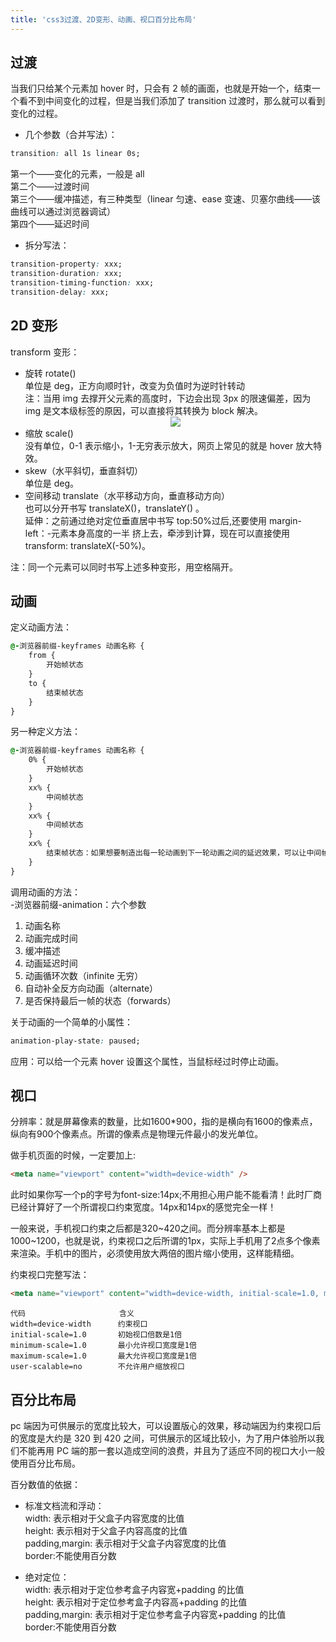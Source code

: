 ```yaml
---
title: 'css3过渡、2D变形、动画、视口百分比布局'
---
```


## 过渡

当我们只给某个元素加 hover 时，只会有 2 帧的画面，也就是开始一个，结束一个看不到中间变化的过程，但是当我们添加了 transition 过渡时，那么就可以看到变化的过程。<br>

-   几个参数（合并写法）：<br>

```css
transition: all 1s linear 0s;
```

第一个——变化的元素，一般是 all<br>
第二个——过渡时间<br>
第三个——缓冲描述，有三种类型（linear 匀速、ease 变速、贝塞尔曲线——该曲线可以通过浏览器调试）<br>
第四个——延迟时间

-   拆分写法：<br>

```css
transition-property: xxx;
transition-duration: xxx;
transition-timing-function: xxx;
transition-delay: xxx;
```

## 2D 变形

transform 变形：

-   旋转 rotate() <br>
    单位是 deg，正方向顺时针，改变为负值时为逆时针转动 <br>
    注：当用 img 去撑开父元素的高度时，下边会出现 3px 的限速偏差，因为 img 是文本级标签的原因，可以直接将其转换为 block 解决。
    <center>
        <img src="https://mynotes-1257961174.cos.ap-beijing.myqcloud.com/youdaoNotes/html5-4/1.jpeg">
    </center>
-   缩放 scale() <br>
    没有单位，0-1 表示缩小，1-无穷表示放大，网页上常见的就是 hover 放大特效。
-   skew（水平斜切，垂直斜切）<br>
    单位是 deg。
-   空间移动 translate（水平移动方向，垂直移动方向）<br>
    也可以分开书写 translateX()，translateY() 。<br>
    延伸：之前通过绝对定位垂直居中书写 top:50%过后,还要使用 margin-left：-元素本身高度的一半 挤上去，牵涉到计算，现在可以直接使用 transform: translateX(-50%)。

注：同一个元素可以同时书写上述多种变形，用空格隔开。

## 动画

定义动画方法：

```css
@-浏览器前缀-keyframes 动画名称 {
    from {
        开始帧状态
    }
    to {
        结束帧状态
    }
}
```

另一种定义方法：

```css
@-浏览器前缀-keyframes 动画名称 {
    0% {
        开始帧状态
    }
    xx% {
        中间帧状态
    }
    xx% {
        中间帧状态
    }
    xx% {
        结束帧状态：如果想要制造出每一轮动画到下一轮动画之间的延迟效果，可以让中间帧的状态和结束帧的状态相同，以制造出不动的效果。
    }
}
```

调用动画的方法： <br> -浏览器前缀-animation：六个参数

1. 动画名称
2. 动画完成时间
3. 缓冲描述
4. 动画延迟时间
5. 动画循环次数（infinite 无穷）
6. 自动补全反方向动画（alternate）
7. 是否保持最后一帧的状态（forwards）

关于动画的一个简单的小属性：<br>

```css
animation-play-state: paused;
```

应用：可以给一个元素 hover 设置这个属性，当鼠标经过时停止动画。

## 视口

分辨率：就是屏幕像素的数量，比如1600*900，指的是横向有1600的像素点，纵向有900个像素点。所谓的像素点是物理元件最小的发光单位。<br>

做手机页面的时候，一定要加上:
```html
<meta name="viewport" content="width=device-width" />
```
此时如果你写一个p的字号为font-size:14px;不用担心用户能不能看清！此时厂商已经计算好了一个所谓视口约束宽度。14px和14px的感觉完全一样！<br>

一般来说，手机视口约束之后都是320~420之间。而分辨率基本上都是1000~1200，也就是说，约束视口之后所谓的1px，实际上手机用了2点多个像素来渲染。手机中的图片，必须使用放大两倍的图片缩小使用，这样能精细。<br>

约束视口完整写法：
```html
<meta name="viewport" content="width=device-width, initial-scale=1.0, minimum-scale=1.0, maximum-scale=1.0,user-scalable=no" />
```
```
代码                     含义
width=device-width  	约束视口
initial-scale=1.0   	初始视口倍数是1倍
minimum-scale=1.0   	最小允许视口宽度是1倍
maximum-scale=1.0  	    最大允许视口宽度是1倍
user-scalable=no   	    不允许用户缩放视口
```

## 百分比布局

pc 端因为可供展示的宽度比较大，可以设置版心的效果，移动端因为约束视口后的宽度是大约是 320 到 420 之间，可供展示的区域比较小，为了用户体验所以我们不能再用 PC 端的那一套以造成空间的浪费，并且为了适应不同的视口大小一般使用百分比布局。<br>

百分数值的依据：

-   标准文档流和浮动：<br>
    width: 表示相对于父盒子内容宽度的比值<br>
    height: 表示相对于父盒子内容高度的比值<br>
    padding,margin: 表示相对于父盒子内容宽度的比值<br>
    border:不能使用百分数

-   绝对定位：<br>
    width: 表示相对于定位参考盒子内容宽+padding 的比值<br>
    height: 表示相对于定位参考盒子内容高+padding 的比值<br>
    padding,margin: 表示相对于定位参考盒子内容宽+padding 的比值<br>
    border:不能使用百分数

